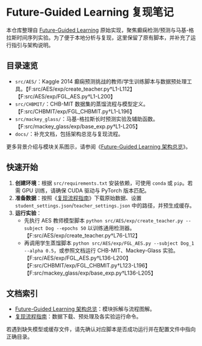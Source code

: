 # Future-Guided Learning 复现笔记

本仓库整理自 [Future-Guided Learning](https://github.com/SkyeGunasekaran/FutureGuidedLearning) 原始实现，聚焦癫痫检测/预测与马基-格拉斯时间序列实验。为了便于本地分析与复现，这里保留了原有脚本，并补充了运行指引与架构说明。

## 目录速览
- `src/AES/`：Kaggle 2014 癫痫预测挑战的教师/学生训练脚本与数据预处理工具。【F:src/AES/exp/create_teacher.py†L1-L112】【F:src/AES/exp/FGL_AES.py†L1-L200】
- `src/CHBMIT/`：CHB-MIT 数据集的蒸馏流程与模型定义。【F:src/CHBMIT/exp/FGL_CHBMIT.py†L1-L196】
- `src/mackey_glass/`：马基-格拉斯长时预测实验及辅助函数。【F:src/mackey_glass/exp/base_exp.py†L1-L205】
- `docs/`：补充文档，包括架构总览与复现流程。

更多背景介绍与模块关系图示，请参阅《[Future-Guided Learning 架构总览](docs/architecture-overview.md)》。

## 快速开始
1. **创建环境**：根据 `src/requirements.txt` 安装依赖，可使用 `conda` 或 `pip`。若需 GPU 训练，请确保 CUDA 驱动与 PyTorch 版本匹配。
2. **准备数据**：按照《[复现流程指南](docs/reproduction-guide.md)》下载原始数据、设置 `student_settings.json`/`teacher_settings.json` 中的路径，并预生成缓存。
3. **运行实验**：
   - 先执行 AES 教师模型脚本 `python src/AES/exp/create_teacher.py --subject Dog --epochs 50` 以训练通用检测器。【F:src/AES/exp/create_teacher.py†L76-L112】
   - 再调用学生蒸馏脚本 `python src/AES/exp/FGL_AES.py --subject Dog_1 --alpha 0.5`，或参照文档运行 CHB-MIT、Mackey-Glass 实验。【F:src/AES/exp/FGL_AES.py†L136-L200】【F:src/CHBMIT/exp/FGL_CHBMIT.py†L123-L196】【F:src/mackey_glass/exp/base_exp.py†L136-L205】

## 文档索引
- [Future-Guided Learning 架构总览](docs/architecture-overview.md)：模块拆解与流程图解。
- [复现流程指南](docs/reproduction-guide.md)：数据下载、预处理及各实验运行命令。

若遇到缺失模型或缓存文件，请先确认对应脚本是否成功运行并在配置文件中指向正确目录。
